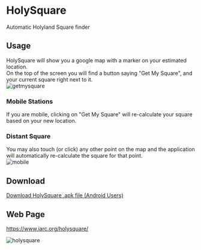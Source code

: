 <meta property="og:image" content="https://raw.githubusercontent.com/4Z1KD/HolyLogger/master/Images/HolyLogger.png" />

# HolySquare
Automatic Holyland Square finder<br>

## Usage
HolySquare will show you a google map with a marker on your estimated location.<br>
On the top of the screen you will find a button saying "Get My Square", and your current square right next to it.<br>
![getmysquare](https://cloud.githubusercontent.com/assets/24712835/24194611/62a4f3cc-0eff-11e7-810e-cc20b31e30ec.PNG)

### Mobile Stations
If you are mobile, clicking on "Get My Square" will re-calculate your square based on your new location.<br>

### Distant Square
You may also touch (or click) any other point on the map and the application will automatically re-calculate the square for that point.<br>
![mobile](https://cloud.githubusercontent.com/assets/24712835/24195511/b5d830b0-0f02-11e7-8e82-a7fa6f904630.PNG)

## Download
<a href="https://github.com/4Z1KD/HolySquare/raw/master/HolySquare.apk" target="_blank">Download HolySquare .apk file (Android Users)</a>

## Web Page
<a href="https://www.iarc.org/holysquare/" target="_blank">https://www.iarc.org/holysquare/</a>

![holysquare](https://cloud.githubusercontent.com/assets/24712835/22521217/fc7501c4-e8bf-11e6-8be3-4bd45ca5d98e.PNG)
